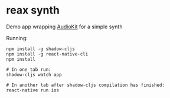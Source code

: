 # reax synth 

Demo app wrapping [AudioKit](https://github.com/AudioKit/AudioKit) for a simple synth

Running:

```
npm install -g shadow-cljs
npm install -g react-native-cli
npm install

# In one tab run:
shadow-cljs watch app

# In another tab after shadow-cljs compilation has finished:
react-native run ios
```
